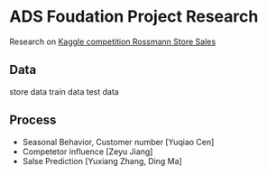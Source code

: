 # ADS Foudation Project Research
Research on [Kaggle competition Rossmann Store Sales](https://www.kaggle.com/c/rossmann-store-sales/)

## Data
store data
train data
test data

## Process

* Seasonal Behavior, Customer number  [Yuqiao Cen]
* Competetor influence [Zeyu Jiang]
* Salse Prediction [Yuxiang Zhang, Ding Ma]

